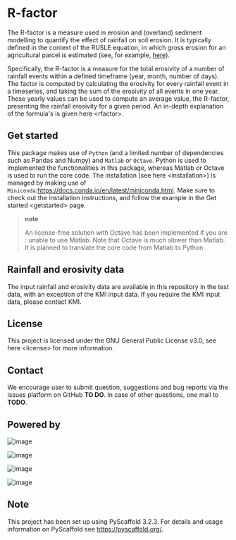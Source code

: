 R-factor
========

The R-factor is a measure used in erosion and (overland) sediment
modelling to quantify the effect of rainfall on soil erosion. It is
typically defined in the context of the RUSLE equation, in which gross
erosion for an agricultural parcel is estimated (see, for example,
[here](https://docs.fluves.net/cnws-pascal//)).

Specifically, the R-factor is a measure for the total erosivity of a
number of rainfall events within a defined timeframe (year, month,
number of days). The factor is computed by calculating the erosivity for
every rainfall event in a timeseries, and taking the sum of the
erosivity of all events in one year. These yearly values can be used to
compute an average value, the R-factor, presenting the rainfall
erosivity for a given period. An in-depth explanation of the formula's
is given here \<rfactor\>.

Get started
-----------

This package makes use of `Python` (and a limited number of dependencies
such as Pandas and Numpy) and `Matlab` or `Octave`. Python is used to
implemented the functionalities in this package, whereas Matlab or
Octave is used to run the core code. The installation (see
here \<installation\>) is managed by making use of
`Miniconda`:<https://docs.conda.io/en/latest/miniconda.html>. Make sure
to check out the installation instructions, and follow the example in
the Get started \<getstarted\> page.

> **note**
>
> An license-free solution with Octave has been implemented if you are
> :   unable to use Matlab. Note that Octave is much slower than Matlab.
>     It is planned to translate the core code from Matlab to Python.
>
Rainfall and erosivity data
---------------------------

The input rainfall and erosivity data are available in this repository
in the test data, with an exception of the KMI input data. If you
require the KMI input data, please contact KMI.

License
-------

This project is licensed under the GNU General Public License v3.0, see
here \<license\> for more information.

Contact
-------

We encourage user to submit question, suggestions and bug reports via
the issues platform on GitHub **TO DO**. In case of other questions, one
mail to **TODO**.

Powered by
----------

![image](../docs/_static/png/DepartementOmgeving_logo.png)

![image](../docs/_static/png/KULeuven_logo.png)

![image](../docs/_static/png/VMM_logo.png)

![image](../docs/_static/png/fluves_logo.png)

Note
----

This project has been set up using PyScaffold 3.2.3. For details and
usage information on PyScaffold see <https://pyscaffold.org/>.
